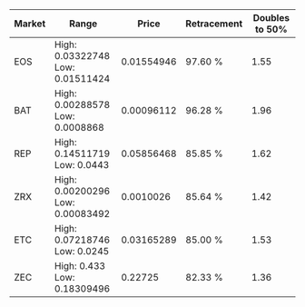 | Market | Range | Price| Retracement | Doubles to 50% |
| --- | --- | --- | --- | --- |
| EOS | High: 0.03322748<br />Low: 0.01511424 | 0.01554946 | 97.60 % | 1.55 |
| BAT | High: 0.00288578<br />Low: 0.0008868 | 0.00096112 | 96.28 % | 1.96 |
| REP | High: 0.14511719<br />Low: 0.0443 | 0.05856468 | 85.85 % | 1.62 |
| ZRX | High: 0.00200296<br />Low: 0.00083492 | 0.0010026 | 85.64 % | 1.42 |
| ETC | High: 0.07218746<br />Low: 0.0245 | 0.03165289 | 85.00 % | 1.53 |
| ZEC | High: 0.433<br />Low: 0.18309496 | 0.22725 | 82.33 % | 1.36 |
